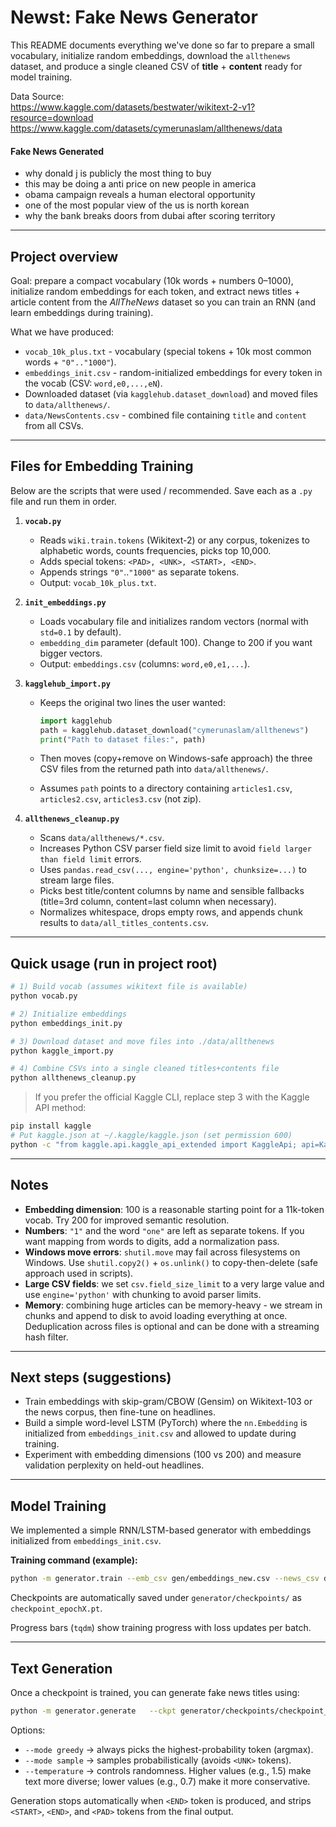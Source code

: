 # Newst: Fake News Generator

This README documents everything we've done so far to prepare a small vocabulary, initialize random embeddings, download the `allthenews` dataset, and produce a single cleaned CSV of **title** + **content** ready for model training.

Data Source: \
https://www.kaggle.com/datasets/bestwater/wikitext-2-v1?resource=download  
https://www.kaggle.com/datasets/cymerunaslam/allthenews/data

#### Fake News Generated
* why donald j is publicly the most thing to buy
* this may be doing a anti price on new people in america
* obama campaign reveals a human electoral opportunity
* one of the most popular view of the us is north korean
* why the bank breaks doors from dubai after scoring territory

---

## Project overview

Goal: prepare a compact vocabulary (10k words + numbers 0–1000), initialize random embeddings for each token, and extract news titles + article content from the *AllTheNews* dataset so you can train an RNN (and learn embeddings during training).

What we have produced:

* `vocab_10k_plus.txt` - vocabulary (special tokens + 10k most common words + `"0".."1000"`).
* `embeddings_init.csv` - random-initialized embeddings for every token in the vocab (CSV: `word,e0,...,eN`).
* Downloaded dataset (via `kagglehub.dataset_download`) and moved files to `data/allthenews/`.
* `data/NewsContents.csv` - combined file containing `title` and `content` from all CSVs.

---

## Files for Embedding Training

Below are the scripts that were used / recommended. Save each as a `.py` file and run them in order.

1. **`vocab.py`**

   * Reads `wiki.train.tokens` (Wikitext-2) or any corpus, tokenizes to alphabetic words, counts frequencies, picks top 10,000.
   * Adds special tokens: `<PAD>, <UNK>, <START>, <END>`.
   * Appends strings `"0"`..`"1000"` as separate tokens.
   * Output: `vocab_10k_plus.txt`.

2. **`init_embeddings.py`**

   * Loads vocabulary file and initializes random vectors (normal with `std=0.1` by default).
   * `embedding_dim` parameter (default 100). Change to 200 if you want bigger vectors.
   * Output: `embeddings.csv` (columns: `word,e0,e1,...`).

3. **`kagglehub_import.py`**

   * Keeps the original two lines the user wanted:

     ```python
     import kagglehub
     path = kagglehub.dataset_download("cymerunaslam/allthenews")
     print("Path to dataset files:", path)
     ```
   * Then moves (copy+remove on Windows-safe approach) the three CSV files from the returned path into `data/allthenews/`.
   * Assumes `path` points to a directory containing `articles1.csv`, `articles2.csv`, `articles3.csv` (not zip).

4. **`allthenews_cleanup.py`**

   * Scans `data/allthenews/*.csv`.
   * Increases Python CSV parser field size limit to avoid `field larger than field limit` errors.
   * Uses `pandas.read_csv(..., engine='python', chunksize=...)` to stream large files.
   * Picks best title/content columns by name and sensible fallbacks (title=3rd column, content=last column when necessary).
   * Normalizes whitespace, drops empty rows, and appends chunk results to `data/all_titles_contents.csv`.

---

## Quick usage (run in project root)

```bash
# 1) Build vocab (assumes wikitext file is available)
python vocab.py

# 2) Initialize embeddings
python embeddings_init.py

# 3) Download dataset and move files into ./data/allthenews
python kaggle_import.py

# 4) Combine CSVs into a single cleaned titles+contents file
python allthenews_cleanup.py
```

> If you prefer the official Kaggle CLI, replace step 3 with the Kaggle API method:

```bash
pip install kaggle
# Put kaggle.json at ~/.kaggle/kaggle.json (set permission 600)
python -c "from kaggle.api.kaggle_api_extended import KaggleApi; api=KaggleApi(); api.authenticate(); api.dataset_download_files('cymerunaslam/allthenews', path='data', unzip=True)"
```

---

## Notes

* **Embedding dimension**: 100 is a reasonable starting point for a 11k-token vocab. Try 200 for improved semantic resolution.
* **Numbers**: `"1"` and the word `"one"` are left as separate tokens. If you want mapping from words to digits, add a normalization pass.
* **Windows move errors**: `shutil.move` may fail across filesystems on Windows. Use `shutil.copy2()` + `os.unlink()` to copy-then-delete (safe approach used in scripts).
* **Large CSV fields**: we set `csv.field_size_limit` to a very large value and use `engine='python'` with chunking to avoid parser limits.
* **Memory**: combining huge articles can be memory-heavy - we stream in chunks and append to disk to avoid loading everything at once. Deduplication across files is optional and can be done with a streaming hash filter.

---

## Next steps (suggestions)

* Train embeddings with skip-gram/CBOW (Gensim) on Wikitext-103 or the news corpus, then fine-tune on headlines.
* Build a simple word-level LSTM (PyTorch) where the `nn.Embedding` is initialized from `embeddings_init.csv` and allowed to update during training.
* Experiment with embedding dimensions (100 vs 200) and measure validation perplexity on held-out headlines.

---

## Model Training

We implemented a simple RNN/LSTM-based generator with embeddings initialized from `embeddings_init.csv`.

**Training command (example):**

```bash
python -m generator.train --emb_csv gen/embeddings_new.csv --news_csv data/NewsContents.csv --epochs 5 --batch 64 --device cuda --max_rows 30000
```

Checkpoints are automatically saved under `generator/checkpoints/` as `checkpoint_epochX.pt`.

Progress bars (`tqdm`) show training progress with loss updates per batch.

---

## Text Generation

Once a checkpoint is trained, you can generate fake news titles using:

```bash
python -m generator.generate   --ckpt generator/checkpoints/checkpoint_epoch5.pt   --device cuda   --mode sample   --max_len 50   --temperature 1.0
```

Options:

* `--mode greedy` → always picks the highest-probability token (argmax).
* `--mode sample` → samples probabilistically (avoids `<UNK>` tokens).
* `--temperature` → controls randomness. Higher values (e.g., 1.5) make text more diverse; lower values (e.g., 0.7) make it more conservative.

Generation stops automatically when `<END>` token is produced, and strips `<START>`, `<END>`, and `<PAD>` tokens from the final output.
